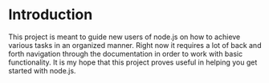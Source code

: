 # Introduction

This project is meant to guide new users of node.js on how to achieve various tasks in an organized manner. Right now it requires a lot of back and forth navigation through the documentation in order to work with basic functionality. It is my hope that this project proves useful in helping you get started with node.js.


